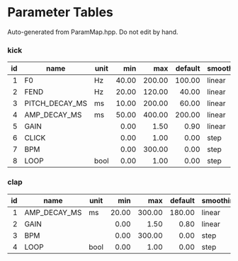 # Parameter Tables

Auto-generated from ParamMap.hpp. Do not edit by hand.

### kick

| id | name | unit | min | max | default | smoothing |
|---:|------|------|----:|----:|--------:|-----------|
| 1 | F0 | Hz | 40.00 | 200.00 | 100.00 | linear |
| 2 | FEND | Hz | 20.00 | 120.00 | 40.00 | linear |
| 3 | PITCH_DECAY_MS | ms | 10.00 | 200.00 | 60.00 | linear |
| 4 | AMP_DECAY_MS | ms | 50.00 | 400.00 | 200.00 | linear |
| 5 | GAIN |  | 0.00 | 1.50 | 0.90 | linear |
| 6 | CLICK |  | 0.00 | 1.00 | 0.00 | step |
| 7 | BPM |  | 0.00 | 300.00 | 0.00 | step |
| 8 | LOOP | bool | 0.00 | 1.00 | 0.00 | step |

### clap

| id | name | unit | min | max | default | smoothing |
|---:|------|------|----:|----:|--------:|-----------|
| 1 | AMP_DECAY_MS | ms | 20.00 | 300.00 | 180.00 | linear |
| 2 | GAIN |  | 0.00 | 1.50 | 0.80 | linear |
| 3 | BPM |  | 0.00 | 300.00 | 0.00 | step |
| 4 | LOOP | bool | 0.00 | 1.00 | 0.00 | step |

